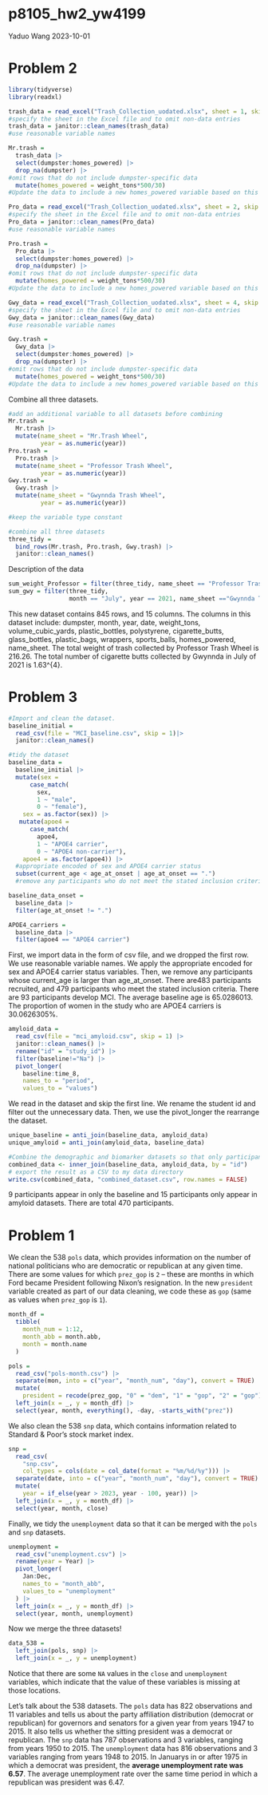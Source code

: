 p8105_hw2_yw4199
================
Yaduo Wang
2023-10-01

# Problem 2

``` r
library(tidyverse)
library(readxl)
```

``` r
trash_data = read_excel("Trash_Collection_uodated.xlsx", sheet = 1, skip = 1)
#specify the sheet in the Excel file and to omit non-data entries
trash_data = janitor::clean_names(trash_data)
#use reasonable variable names

Mr.trash = 
  trash_data |> 
  select(dumpster:homes_powered) |> 
  drop_na(dumpster) |> 
#omit rows that do not include dumpster-specific data
  mutate(homes_powered = weight_tons*500/30)
#Update the data to include a new homes_powered variable based on this calculation.
```

``` r
Pro_data = read_excel("Trash_Collection_uodated.xlsx", sheet = 2, skip = 1)
#specify the sheet in the Excel file and to omit non-data entries
Pro_data = janitor::clean_names(Pro_data)
#use reasonable variable names

Pro.trash = 
  Pro_data |> 
  select(dumpster:homes_powered) |> 
  drop_na(dumpster) |> 
#omit rows that do not include dumpster-specific data
  mutate(homes_powered = weight_tons*500/30)
#Update the data to include a new homes_powered variable based on this calculation.
```

``` r
Gwy_data = read_excel("Trash_Collection_uodated.xlsx", sheet = 4, skip = 1)
#specify the sheet in the Excel file and to omit non-data entries
Gwy_data = janitor::clean_names(Gwy_data)
#use reasonable variable names

Gwy.trash = 
  Gwy_data |> 
  select(dumpster:homes_powered) |> 
  drop_na(dumpster) |> 
#omit rows that do not include dumpster-specific data
  mutate(homes_powered = weight_tons*500/30)
#Update the data to include a new homes_powered variable based on this calculation.
```

Combine all three datasets.

``` r
#add an additional variable to all datasets before combining
Mr.trash = 
  Mr.trash |> 
  mutate(name_sheet = "Mr.Trash Wheel",
         year = as.numeric(year))
Pro.trash = 
  Pro.trash |> 
  mutate(name_sheet = "Professor Trash Wheel",
         year = as.numeric(year)) 
Gwy.trash = 
  Gwy.trash |> 
  mutate(name_sheet = "Gwynnda Trash Wheel",
         year = as.numeric(year)) 

#keep the variable type constant
```

``` r
#combine all three datasets
three_tidy = 
  bind_rows(Mr.trash, Pro.trash, Gwy.trash) |>
  janitor::clean_names()
```

Description of the data

``` r
sum_weight_Professor = filter(three_tidy, name_sheet == "Professor Trash Wheel")
sum_gwy = filter(three_tidy, 
                 month == "July", year == 2021, name_sheet =="Gwynnda Trash Wheel")
```

This new dataset contains 845 rows, and 15 columns. The columns in this
dataset include: dumpster, month, year, date, weight_tons,
volume_cubic_yards, plastic_bottles, polystyrene, cigarette_butts,
glass_bottles, plastic_bags, wrappers, sports_balls, homes_powered,
name_sheet. The total weight of trash collected by Professor Trash Wheel
is 216.26. The total number of cigarette butts collected by Gwynnda in
July of 2021 is 1.63^{4}.

# Problem 3

``` r
#Import and clean the dataset. 
baseline_initial = 
  read_csv(file = "MCI_baseline.csv", skip = 1)|>
  janitor::clean_names()

#tidy the dataset
baseline_data = 
  baseline_initial |> 
  mutate(sex = 
      case_match(
        sex, 
        1 ~ "male", 
        0 ~ "female"),
    sex = as.factor(sex)) |> 
   mutate(apoe4 = 
      case_match(
        apoe4, 
        1 ~ "APOE4 carrier", 
        0 ~ "APOE4 non-carrier"),
    apoe4 = as.factor(apoe4)) |> 
  #appropriate encoded of sex and APOE4 carrier status
  subset(current_age < age_at_onset | age_at_onset == ".") 
  #remove any participants who do not meet the stated inclusion criteria

baseline_data_onset = 
  baseline_data |> 
  filter(age_at_onset != ".") 
```

``` r
APOE4_carriers = 
  baseline_data |> 
  filter(apoe4 == "APOE4 carrier") 
```

First, we import data in the form of csv file, and we dropped the first
row. We use reasonable variable names. We apply the appropriate encoded
for sex and APOE4 carrier status variables. Then, we remove any
participants whose current_age is larger than age_at_onset. There are483
participants recruited, and 479 participants who meet the stated
inclusion criteria. There are 93 participants develop MCI. The average
baseline age is 65.0286013. The proportion of women in the study who are
APOE4 carriers is 30.0626305%.

``` r
amyloid_data = 
  read_csv(file = "mci_amyloid.csv", skip = 1) |> 
  janitor::clean_names() |> 
  rename("id" = "study_id") |> 
  filter(baseline!="Na") |> 
  pivot_longer(
    baseline:time_8,
    names_to = "period", 
    values_to = "values") 
```

We read in the dataset and skip the first line. We rename the student id
and filter out the unnecessary data. Then, we use the pivot_longer the
rearrange the dataset.

``` r
unique_baseline = anti_join(baseline_data, amyloid_data)
unique_amyloid = anti_join(amyloid_data, baseline_data)
```

``` r
#Combine the demographic and biomarker datasets so that only participants who appear in both datasets are retained.
combined_data <- inner_join(baseline_data, amyloid_data, by = "id")
# export the result as a CSV to my data directory
write.csv(combined_data, "combined_dataset.csv", row.names = FALSE)
```

9 participants appear in only the baseline and 15 participants only
appear in amyloid datasets. There are total 470 participants.

# Problem 1

We clean the 538 `pols` data, which provides information on the number
of national politicians who are democratic or republican at any given
time. There are some values for which `prez_gop` is `2` – these are
months in which Ford became President following Nixon’s resignation. In
the new `president` variable created as part of our data cleaning, we
code these as `gop` (same as values when `prez_gop` is `1`).

``` r
month_df = 
  tibble(
    month_num = 1:12,
    month_abb = month.abb,
    month = month.name
  )

pols = 
  read_csv("pols-month.csv") |>
  separate(mon, into = c("year", "month_num", "day"), convert = TRUE) |>
  mutate(
    president = recode(prez_gop, "0" = "dem", "1" = "gop", "2" = "gop")) |>
  left_join(x = _, y = month_df) |> 
  select(year, month, everything(), -day, -starts_with("prez")) 
```

We also clean the 538 `snp` data, which contains information related to
Standard & Poor’s stock market index.

``` r
snp = 
  read_csv(
    "snp.csv",
    col_types = cols(date = col_date(format = "%m/%d/%y"))) |>
  separate(date, into = c("year", "month_num", "day"), convert = TRUE) |>
  mutate(
    year = if_else(year > 2023, year - 100, year)) |> 
  left_join(x = _, y = month_df) |> 
  select(year, month, close) 
```

Finally, we tidy the `unemployment` data so that it can be merged with
the `pols` and `snp` datasets.

``` r
unemployment = 
  read_csv("unemployment.csv") |>
  rename(year = Year) |>
  pivot_longer(
    Jan:Dec, 
    names_to = "month_abb",
    values_to = "unemployment"
  ) |> 
  left_join(x = _, y = month_df) |> 
  select(year, month, unemployment)
```

Now we merge the three datasets!

``` r
data_538 = 
  left_join(pols, snp) |>
  left_join(x = _, y = unemployment)
```

Notice that there are some `NA` values in the `close` and `unemployment`
variables, which indicate that the value of these variables is missing
at those locations.

Let’s talk about the 538 datasets. The `pols` data has 822 observations
and 11 variables and tells us about the party affiliation distribution
(democrat or republican) for governors and senators for a given year
from years 1947 to 2015. It also tells us whether the sitting president
was a democrat or republican. The `snp` data has 787 observations and 3
variables, ranging from years 1950 to 2015. The `unemployment` data has
816 observations and 3 variables ranging from years 1948 to 2015. In
Januarys in or after 1975 in which a democrat was president, the
**average unemployment rate was 6.57**. The average unemployment rate
over the same time period in which a republican was president was 6.47.
